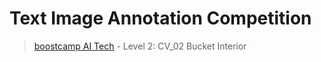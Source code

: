 # Text Image Annotation Competition

> [boostcamp AI Tech](https://boostcamp.connect.or.kr) - Level 2: CV_02 Bucket Interior
